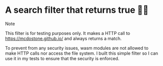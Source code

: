 # A search filter that returns true 🏴‍☠️

> [!NOTE] 
> This filter is for testing purposes only. It makes a HTTP call to https://mcdostone.github.io/ and always returns a match.

To prevent from any security issues, wasm modules are not allowed to make HTTP calls nor access the file system. I built this simple filter
so I can use it in my tests to ensure that the security is enforced.
